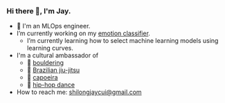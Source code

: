 ### Hi there 👋, I'm Jay.

- 🧰 I'm an MLOps engineer.
- I’m currently working on my [emotion classifier](https://github.com/shilongjaycui/emotion-classifier).
    - I’m currently learning how to select machine learning models using learning curves.
- I'm a cultural ambassador of
  - 🧗 [bouldering](https://en.wikipedia.org/wiki/Bouldering)
  - 🥋 [Brazilian jiu-jitsu](https://en.wikipedia.org/wiki/Brazilian_jiu-jitsu)
  - 🤸 [capoeira](https://en.wikipedia.org/wiki/Capoeira)
  - 💃 [hip-hop dance](https://en.wikipedia.org/wiki/Hip_hop_dance)
- How to reach me: shilongjaycui@gmail.com

<!--
**shilongjaycui/shilongjaycui** is a ✨ _special_ ✨ repository because its `README.md` (this file) appears on your GitHub profile.

Here are some ideas to get you started:

- 🔭 I’m currently working on ...
- 🌱 I’m currently learning ...
- 👯 I’m looking to collaborate on ...
- 🤔 I’m looking for help with ...
- 💬 Ask me about ...
- 📫 How to reach me: ...
- 😄 Pronouns: ...
- ⚡ Fun fact: ...
-->
